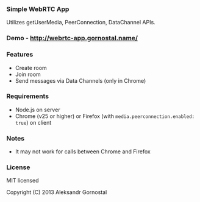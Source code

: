 ### Simple WebRTC App

Utilizes getUserMedia, PeerConnection, DataChannel APIs.

### Demo - http://webrtc-app.gornostal.name/

### Features

* Create room
* Join room
* Send messages via Data Channels (only in Chrome)

### Requirements

* Node.js on server
* Chrome (v25 or higher) or Firefox (with `media.peerconnection.enabled: true`) on client

### Notes

* It may not work for calls between Chrome and Firefox


### License

MIT licensed

Copyright (C) 2013 Aleksandr Gornostal
